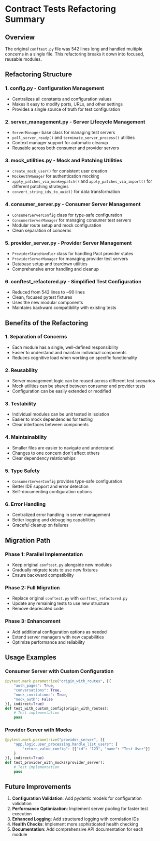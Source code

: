 # Contract Tests Refactoring Summary

## Overview

The original `conftest.py` file was 542 lines long and handled multiple concerns in a single file. This refactoring breaks it down into focused, reusable modules.

## Refactoring Structure

### 1. **config.py** - Configuration Management

- Centralizes all constants and configuration values
- Makes it easy to modify ports, URLs, and other settings
- Provides a single source of truth for test configuration

### 2. **server_management.py** - Server Lifecycle Management

- `ServerManager` base class for managing test servers
- `poll_server_ready()` and `terminate_server_process()` utilities
- Context manager support for automatic cleanup
- Reusable across both consumer and provider servers

### 3. **mock_utilities.py** - Mock and Patching Utilities

- `create_mock_user()` for consistent user creation
- `MockAuthManager` for authentication mocking
- `apply_patches_via_monkeypatch()` and `apply_patches_via_import()` for different patching strategies
- `convert_string_ids_to_uuid()` for data transformation

### 4. **consumer_server.py** - Consumer Server Management

- `ConsumerServerConfig` class for type-safe configuration
- `ConsumerServerManager` for managing consumer test servers
- Modular route setup and mock configuration
- Clean separation of concerns

### 5. **provider_server.py** - Provider Server Management

- `ProviderStateHandler` class for handling Pact provider states
- `ProviderServerManager` for managing provider test servers
- Database setup and teardown utilities
- Comprehensive error handling and cleanup

### 6. **conftest_refactored.py** - Simplified Test Configuration

- Reduced from 542 lines to ~90 lines
- Clean, focused pytest fixtures
- Uses the new modular components
- Maintains backward compatibility with existing tests

## Benefits of the Refactoring

### 1. **Separation of Concerns**

- Each module has a single, well-defined responsibility
- Easier to understand and maintain individual components
- Reduces cognitive load when working on specific functionality

### 2. **Reusability**

- Server management logic can be reused across different test scenarios
- Mock utilities can be shared between consumer and provider tests
- Configuration can be easily extended or modified

### 3. **Testability**

- Individual modules can be unit tested in isolation
- Easier to mock dependencies for testing
- Clear interfaces between components

### 4. **Maintainability**

- Smaller files are easier to navigate and understand
- Changes to one concern don't affect others
- Clear dependency relationships

### 5. **Type Safety**

- `ConsumerServerConfig` provides type-safe configuration
- Better IDE support and error detection
- Self-documenting configuration options

### 6. **Error Handling**

- Centralized error handling in server management
- Better logging and debugging capabilities
- Graceful cleanup on failures

## Migration Path

### Phase 1: Parallel Implementation

- Keep original `conftest.py` alongside new modules
- Gradually migrate tests to use new fixtures
- Ensure backward compatibility

### Phase 2: Full Migration

- Replace original `conftest.py` with `conftest_refactored.py`
- Update any remaining tests to use new structure
- Remove deprecated code

### Phase 3: Enhancement

- Add additional configuration options as needed
- Extend server managers with new capabilities
- Optimize performance and reliability

## Usage Examples

### Consumer Server with Custom Configuration

```python
@pytest.mark.parametrize("origin_with_routes", [{
    "auth_pages": True,
    "conversations": True,
    "mock_invitations": True,
    "mock_auth": False
}], indirect=True)
def test_with_custom_config(origin_with_routes):
    # Test implementation
    pass
```

### Provider Server with Mocks

```python
@pytest.mark.parametrize("provider_server", [{
    "app.logic.user_processing.handle_list_users": {
        "return_value_config": [{"id": "123", "name": "Test User"}]
    }
}], indirect=True)
def test_provider_with_mocks(provider_server):
    # Test implementation
    pass
```

## Future Improvements

1. **Configuration Validation**: Add pydantic models for configuration validation
2. **Performance Optimization**: Implement server pooling for faster test execution
3. **Enhanced Logging**: Add structured logging with correlation IDs
4. **Health Checks**: Implement more sophisticated health checking
5. **Documentation**: Add comprehensive API documentation for each module
